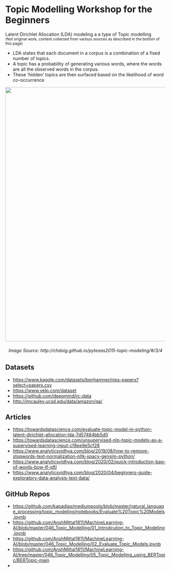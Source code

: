 # Topic Modelling Workshop for the Beginners #

<p>
Latent Dirichlet Allocation (LDA) modeling a a type of Topic modelling 
  <br>
<small>(Not original work, content collected from various sources as described in the bottom of this page)</small>

</p>

<ul>
  <li>LDA states that each document in a corpus is a combination of a fixed number of topics.</li>
  <li>A topic has a probability of generating various words, where the words are all the observed words in the corpus.</li>
  <li>These ‘hidden’ topics are then surfaced based on the likelihood of word co-occurrence</li>
</ul>

<div align="center">
  <img src="https://github.com/prodramp/DeepWorks/blob/main/TopicModelling/images/lda-info.png" width="800" />
  <h6>Image Source: http://chdoig.github.io/pytexas2015-topic-modeling/#/3/4</h6>
</div> 


## Datasets ##
- https://www.kaggle.com/datasets/benhamner/nips-papers?select=papers.csv
- https://www.yelp.com/dataset
- https://github.com/deepmind/rc-data
- http://jmcauley.ucsd.edu/data/amazon/qa/

## Articles ##
- https://towardsdatascience.com/evaluate-topic-model-in-python-latent-dirichlet-allocation-lda-7d57484bb5d0
- https://towardsdatascience.com/unsupervised-nlp-topic-models-as-a-supervised-learning-input-cf8ee9e5cf28
- https://www.analyticsvidhya.com/blog/2019/08/how-to-remove-stopwords-text-normalization-nltk-spacy-gensim-python/
- https://www.analyticsvidhya.com/blog/2020/02/quick-introduction-bag-of-words-bow-tf-idf/
- https://www.analyticsvidhya.com/blog/2020/04/beginners-guide-exploratory-data-analysis-text-data/


## GitHub Repos ##
- https://github.com/kapadias/mediumposts/blob/master/natural_language_processing/topic_modeling/notebooks/Evaluate%20Topic%20Models.ipynb
- https://github.com/AnshMittal1811/MachineLearning-AI/blob/master/046_Topic_Modelling/01_Introdcution_to_Topic_Modeling.ipynb
- https://github.com/AnshMittal1811/MachineLearning-AI/blob/master/046_Topic_Modelling/02_Evaluate_Topic_Models.ipynb
- https://github.com/AnshMittal1811/MachineLearning-AI/tree/master/046_Topic_Modelling/05_Topic_Modelling_using_BERTopic/BERTopic-main
- 

